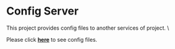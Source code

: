 # **Config Server**

This project provides config files to another services of project. \

Please click [**here**][config-files-url] to see config files. 


[config-files-url]: https://github.com/celik-ecommerce/ec-config-files


